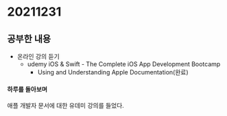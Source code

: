 # 20211231

## 공부한 내용
+ 온라인 강의 듣기
  - udemy iOS & Swift - The Complete iOS App Development Bootcamp
    * Using and Understanding Apple Documentation(완료)

#### 하루를 돌아보며
애플 개발자 문서에 대한 유데미 강의를 들었다.
